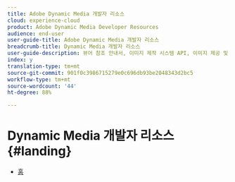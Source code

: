 ```yaml
---
title: Adobe Dynamic Media 개발자 리소스
cloud: experience-cloud
product: Adobe Dynamic Media Developer Resources
audience: end-user
user-guide-title: Adobe Dynamic Media 개발자 리소스
breadcrumb-title: Dynamic Media 개발자 리소스
user-guide-description: 뷰어 참조 안내서, 이미지 제작 시스템 API, 이미지 제공 및 렌더링 API, 보관된 Scene7 릴리스 노트 등의 Dynamic Media 개발자 리소스에 액세스합니다.
index: y
translation-type: tm+mt
source-git-commit: 901f0c3986715279e0c696db93be2048343d2bc5
workflow-type: tm+mt
source-wordcount: '44'
ht-degree: 88%

---
```



# Dynamic Media 개발자 리소스{#landing}

+ [홈](/help/landing/home.md)

<!--This TOC may not be necessary. Not sure, so leaving it in.
+ [Viewers Reference Guide](/help/aem-viewers-ref/home.md)
+ [IS/IR API](/help/aem-is-ir-api/home.md)
+ [IPS API](/help/aem-ips-api/c-overview.md)
+ [Image Authoring](/help/aem-ia/aem-ia-home.md)
+ Vignette Automation Module for Python{#vignette}
  + [Vignette Automation Module for Python](/help/vignette-automation-module-for-python/c-vampyhome.md)
+ [Dynamic Media Classic Release Notes](/help/s7-release-notes/home.md)
-->
